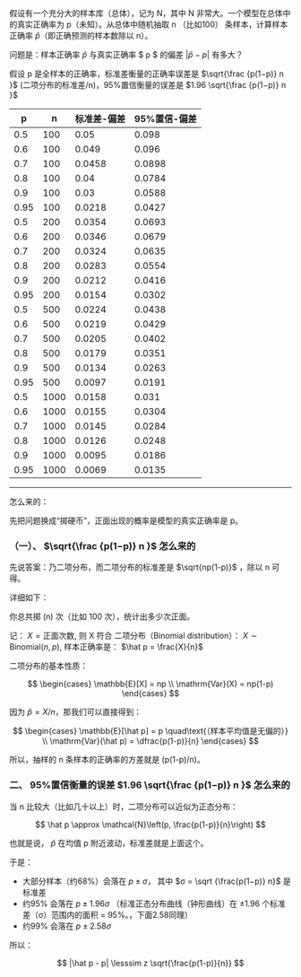 假设有一个充分大的样本库（总体），记为 N，其中 N 非常大。一个模型在总体中的真实正确率为 p（未知）。从总体中随机抽取 n （比如100） 条样本，计算样本正确率 $\hat{p}$（即正确预测的样本数除以 n）。

问题是：样本正确率 $\hat{p}$ 与真实正确率 $ p $ 的偏差 $|\hat{p} - p|$ 有多大？

假设 p 是全样本的正确率，标准差衡量的正确率误差是 $\sqrt{\frac {p(1−p)​​} n }$ (二项分布的标准差/n)，95%置信衡量的误差是 $1.96 \sqrt{\frac {p(1−p)​​} n }$

| p | n | 标准差-偏差 | 95%置信-偏差 |
| -- | -- | --- | --- |
| 0.5 | 100 | 0.05 | 0.098 |
| 0.6 | 100 | 0.049 | 0.096 |
| 0.7 | 100 | 0.0458 | 0.0898 |
| 0.8 | 100 | 0.04 | 0.0784 |
| 0.9 | 100 | 0.03 | 0.0588 |
| 0.95 | 100 | 0.0218 | 0.0427 |
| 0.5 | 200 | 0.0354 | 0.0693 |
| 0.6 | 200 | 0.0346 | 0.0679 |
| 0.7 | 200 | 0.0324 | 0.0635 |
| 0.8 | 200 | 0.0283 | 0.0554 |
| 0.9 | 200 | 0.0212 | 0.0416 |
| 0.95 | 200 | 0.0154 | 0.0302 |
| 0.5 | 500 | 0.0224 | 0.0438 |
| 0.6 | 500 | 0.0219 | 0.0429 |
| 0.7 | 500 | 0.0205 | 0.0402 |
| 0.8 | 500 | 0.0179 | 0.0351 |
| 0.9 | 500 | 0.0134 | 0.0263 |
| 0.95 | 500 | 0.0097 | 0.0191 |
| 0.5 | 1000 | 0.0158 | 0.031 |
| 0.6 | 1000 | 0.0155 | 0.0304 |
| 0.7 | 1000 | 0.0145 | 0.0284 |
| 0.8 | 1000 | 0.0126 | 0.0248 |
| 0.9 | 1000 | 0.0095 | 0.0186 |
| 0.95 | 1000 | 0.0069 | 0.0135 |

----

怎么来的：

先把问题换成“掷硬币”，正面出现的概率是模型的真实正确率是 p。

### （一）、 $\sqrt{\frac {p(1−p)​​} n }$ 怎么来的

先说答案：乃二项分布，而二项分布的标准差是 $\sqrt{np(1-p)}$ ，除以 n 可得。

详细如下：

你总共掷 (n) 次（比如 100 次），统计出多少次正面。

记： $X = \text{正面次数}$, 则 X 符合 二项分布（Binomial distribution）： $X \sim \mathrm{Binomial}(n, p)$, 样本正确率是： $\hat p = \frac{X}{n}$

二项分布的基本性质：

$$
\begin{cases}
\mathbb{E}[X] = np \\
\mathrm{Var}(X) = np(1-p)
\end{cases}
$$

因为 $\hat p = X / n$，那我们可以直接得到：

$$
\begin{cases}
\mathbb{E}[\hat p] = p \quad\text{（样本平均值是无偏的）} \\
\mathrm{Var}(\hat p) = \dfrac{p(1-p)}{n}
\end{cases}
$$

所以，抽样的 n 条样本的正确率的方差就是 (p(1-p)/n)。

### 二、 95%置信衡量的误差 $1.96 \sqrt{\frac {p(1−p)​​} n }$ 怎么来的

当 n 比较大（比如几十以上）时，二项分布可以近似为正态分布：

$$
\hat p \approx \mathcal{N}\left(p, \frac{p(1-p)}{n}\right)
$$

也就是说， $\hat p$ 在均值 p 附近波动，标准差就是上面这个。

于是：

* 大部分样本（约68%）会落在 $p \pm σ$， 其中 $σ = \sqrt {\frac{p(1−p)} n}$​​ 是标准差
* 约95% 会落在 $p \pm 1.96 σ$ （标准正态分布曲线（钟形曲线）在 ±1.96 个标准差（σ）范围内的面积 = 95%。，下面2.58同理）
* 约99% 会落在 $p \pm 2.58 σ$

所以：

$$
|\hat p - p| \lesssim z \sqrt{\frac{p(1-p)}{n}}
$$
